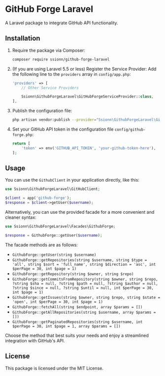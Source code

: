 # GitHub Forge Laravel

A Laravel package to integrate GitHub API functionality.

## Installation

1. Require the package via Composer:
   ```sh
   composer require ssionn/github-forge-laravel
   ```

3. (If you are using Laravel 5.5 or less) Register the Service Provider:
   Add the following line to the `providers` array in `config/app.php`:
   ```php
   'providers' => [
       // Other Service Providers

       Ssionn\GithubForgeLaravel\GitHubForgeServiceProvider::class,
   ],
   ```

5. Publish the configuration file:
   ```sh
   php artisan vendor:publish --provider="Ssionn\GithubForgeLaravel\GithubForgeServiceProvider" --tag=config
   ```

6. Set your GitHub API token in the configuration file `config/github-forge.php`:
   ```php
   return [
       'token' => env('GITHUB_API_TOKEN', 'your-github-token-here'),
   ];
   ```

## Usage

You can use the `GithubClient` in your application directly, like this:

```php
use Ssionn\GithubForgeLaravel\GitHubClient;

$client = app('github-forge');
$response = $client->getUser($username);
```

Alternatively, you can use the provided facade for a more convenient and cleaner syntax:

```php
use Ssionn\GithubForgeLaravel\Facades\GithubForge;

$response = GithubForge::getUser($username);
```

The facade methods are as follows:

- `GithubForge::getUser(string $username)`
- `GithubForge::getRepositories(string $username, string $type = 'all', string $sort = 'full_name', string $direction = 'asc', int $perPage = 30, int $page = 1)`
- `GithubForge::getRepository(string $owner, string $repo)`
- `GithubForge::getCommitsFromRepository(string $owner, string $repo, ?string $sha = null, ?string $path = null, ?string $author = null, ?string $since = null, ?string $until = null, int $perPage = 30, int $page = 1)`
- `GithubForge::getIssues(string $owner, string $repo, string $state = 'open', int $perPage = 30, int $page = 1)`
- `GithubForge::fetchAll(string $endpoint, array $params = [])`
- `GithubForge::getAllRepositories(string $username, array $params = [])`
- `GithubForge::getPaginatedRepositories(string $username, int $perPage = 30, int $page = 1, array $params = [])`

Choose the method that best suits your needs and enjoy a streamlined integration with GitHub's API.

## License

This package is licensed under the MIT License.


